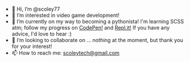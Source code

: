 - 👋 Hi, I’m @scoley77
- 👀 I’m interested in video game development!
- 🌱 I’m currently on my way to becoming a pythonista! I'm learning SCSS atm; follow my progress on <a href="https://codepen.io/scoley77">CodePen!</a> and <a href="https://replit.com/@scoley77">Repl.it!</a> If you have any advice, I'd love to hear :)
- 💞️ I’m looking to collaborate on ... nothing at the moment, but thank you for your interest!
- 📫 How to reach me: scoleytech@gmail.com


